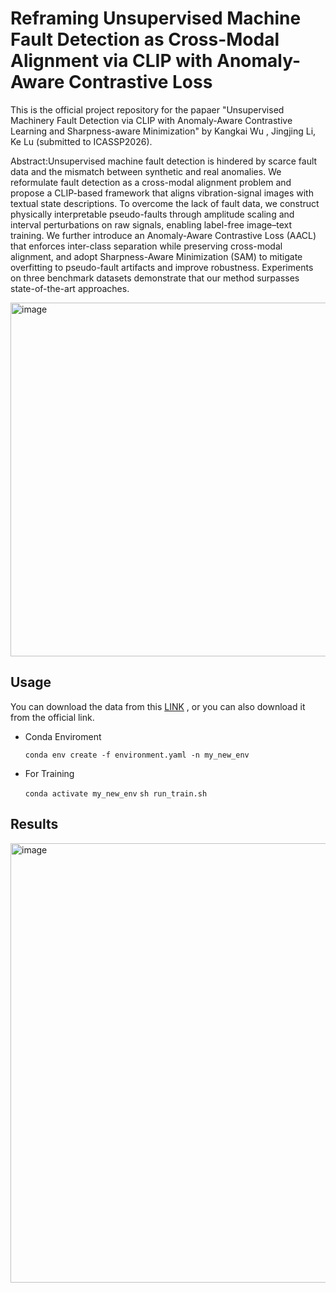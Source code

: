 # Reframing Unsupervised Machine Fault Detection as Cross-Modal Alignment via CLIP with Anomaly-Aware Contrastive Loss
This is the official project repository for the papaer "Unsupervised Machinery Fault Detection via CLIP with Anomaly-Aware Contrastive Learning and Sharpness-aware Minimization" by Kangkai Wu , Jingjing Li, Ke Lu (submitted to ICASSP2026).

Abstract:Unsupervised machine fault detection is hindered by scarce fault data and the mismatch between synthetic and real anomalies. We reformulate fault detection as a cross-modal alignment problem and propose a CLIP-based framework that aligns vibration-signal images with textual state descriptions. To overcome the lack of fault data, we construct physically interpretable pseudo-faults through amplitude scaling and interval perturbations on raw signals, enabling label-free image–text training. We further introduce an Anomaly-Aware Contrastive Loss (AACL) that enforces inter-class separation while preserving cross-modal alignment, and adopt Sharpness-Aware Minimization (SAM) to mitigate overfitting to pseudo-fault artifacts and improve robustness. Experiments on three benchmark datasets demonstrate that our method surpasses state-of-the-art approaches.

<img width="1343" height="566" alt="image" src="https://github.com/user-attachments/assets/30c6e855-f412-49e5-ac62-e1333c7e9e97" />


## Usage
You can download the data from this [LINK](https://pan.quark.cn/s/b7806b883a60) , or you can also download it from the official link.


* Conda Enviroment

    `conda env create -f environment.yaml -n my_new_env`

* For Training

    `conda activate my_new_env`
    `sh run_train.sh`
  
## Results
<img width="1340" height="703" alt="image" src="https://github.com/user-attachments/assets/1ef72abc-9a56-42f6-a294-1117149f1d4c" />

